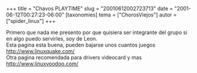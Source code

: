 +++
title = "Chavos PLAYTIME"
slug = "20010612002723713"
date = "2001-06-12T00:27:23-06:00"
[taxonomies]
tema = ["ChorosViejos"]
autor = ["spider_linux"]
+++

Primero que nada me presento por que quisiera ser integrante del grupo
si en algo puedo servirles, soy de Leon.  
Esta pagina esta buena, pueden bajarse unos cuantos juegos
<http://www.linuxquake.com/>  
Otra pagina recomendada para drivers videocard y mas
<http://www.linuxvoodoo.com/>

